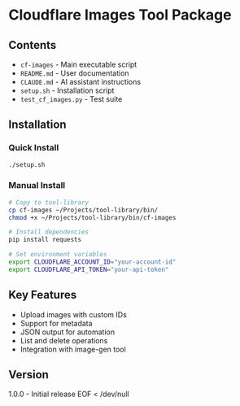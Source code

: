 # Cloudflare Images Tool Package

## Contents
- `cf-images` - Main executable script
- `README.md` - User documentation
- `CLAUDE.md` - AI assistant instructions
- `setup.sh` - Installation script
- `test_cf_images.py` - Test suite

## Installation

### Quick Install
```bash
./setup.sh
```

### Manual Install
```bash
# Copy to tool-library
cp cf-images ~/Projects/tool-library/bin/
chmod +x ~/Projects/tool-library/bin/cf-images

# Install dependencies
pip install requests

# Set environment variables
export CLOUDFLARE_ACCOUNT_ID="your-account-id"
export CLOUDFLARE_API_TOKEN="your-api-token"
```

## Key Features
- Upload images with custom IDs
- Support for metadata
- JSON output for automation
- List and delete operations
- Integration with image-gen tool

## Version
1.0.0 - Initial release
EOF < /dev/null
